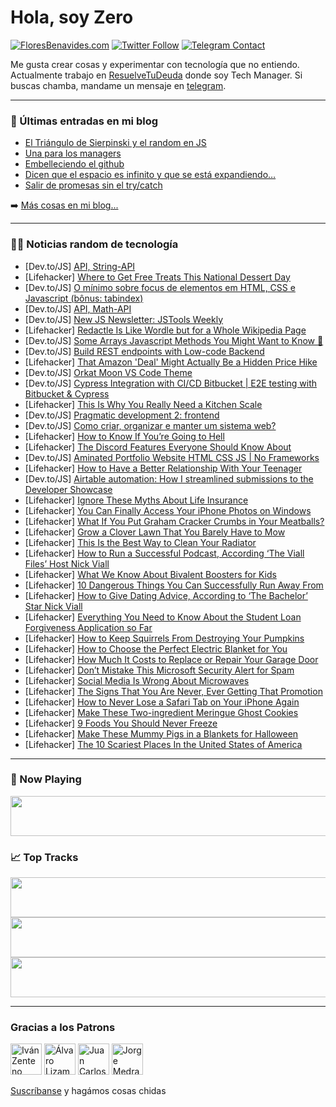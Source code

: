 # Hola, soy Zero

[![FloresBenavides.com](https://img.shields.io/website?down_message=oops&label=MiBlog&style=for-the-badge&up_message=online&url=https%3A%2F%2Ffloresbenavides.com)](https://floresbenavides.com) [![Twitter Follow](https://img.shields.io/twitter/follow/ZeroDragon?color=%231DA1F2&label=Follow&logo=twitter&logoColor=ffffff&style=for-the-badge)](https://twitter.com/zerodragon) [![Telegram Contact](https://img.shields.io/badge/escr%C3%ADbeme-ZeroDragon-%2326A5E4?style=for-the-badge&logo=telegram)](https://t.me/zerodragon)

Me gusta crear cosas y experimentar con tecnología que no entiendo.
Actualmente trabajo en [ResuelveTuDeuda](http://github.com/resuelve) donde soy Tech Manager.
Si buscas chamba, mandame un mensaje en [telegram](https://t.me/zerodragon).

---

### 📕 Últimas entradas en mi blog
<!-- BLOG-POST-LIST:START -->
- [El Triángulo de Sierpinski y el random en JS](https://floresbenavides.com/el-triangulo-de-sierpinski-y-el-random-en-js/)
- [Una para los managers](https://floresbenavides.com/una-para-los-managers/)
- [Embelleciendo el github](https://floresbenavides.com/embelleciendo-el-github/)
- [Dicen que el espacio es infinito y que se está expandiendo…](https://floresbenavides.com/dicen-que-el-espacio-es-infinito-y-que-se-esta-expandiendo/)
- [Salir de promesas sin el try/catch](https://floresbenavides.com/salir-de-promesas-sin-el-try-catch/)
<!-- BLOG-POST-LIST:END -->

➡️ [Más cosas en mi blog...](https://floresbenavides.com)

---

### 👨‍💻 Noticias random de tecnología
<!-- TECH-POSTS:START -->
- [Dev.to/JS] [API, String-API](https://dev.to/nessi_k/api-string-api-1ln5)
- [Lifehacker] [Where to Get Free Treats This National Dessert Day](https://lifehacker.com/where-to-get-free-treats-this-national-dessert-day-1849653423)
- [Dev.to/JS] [O mínimo sobre focus de elementos em HTML, CSS e Javascript &lpar;bônus: tabindex&rpar;](https://dev.to/demenezes/o-minimo-sobre-focus-de-elementos-em-html-css-e-javascript-bonus-tabindex-4e29)
- [Dev.to/JS] [API, Math-API](https://dev.to/nessi_k/api-math-api-5399)
- [Dev.to/JS] [New JS Newsletter: JSTools Weekly](https://dev.to/jstoolsweekly/new-js-newsletter-jstools-weekly-4cp8)
- [Lifehacker] [Redactle Is Like Wordle but for a Whole Wikipedia Page](https://lifehacker.com/redactle-is-like-wordle-but-for-a-whole-wikipedia-page-1849648942)
- [Dev.to/JS] [Some Arrays Javascript Methods You Might Want to Know 🚀](https://dev.to/renancferro/some-arrays-javascript-methods-you-might-want-to-know-5c0j)
- [Dev.to/JS] [Build REST endpoints with Low-code Backend](https://dev.to/nucleoid/build-rest-endpoints-with-low-code-backend-1fd7)
- [Lifehacker] [That Amazon &#39;Deal&#39; Might Actually Be a Hidden Price Hike](https://lifehacker.com/that-amazon-deal-might-actually-be-a-hidden-price-hike-1849649849)
- [Dev.to/JS] [Orkat Moon VS Code Theme](https://dev.to/amalprasad0/orkat-moon-vs-code-theme-1k40)
- [Dev.to/JS] [Cypress Integration with CI/CD Bitbucket | E2E testing with Bitbucket &amp; Cypress](https://dev.to/kailashpathak7/cypress-integration-with-cicd-bitbucket-e2e-testing-with-bitbucket-cypress-5hhh)
- [Lifehacker] [This Is Why You Really Need a Kitchen Scale](https://lifehacker.com/this-is-why-you-really-need-a-kitchen-scale-1849653172)
- [Dev.to/JS] [Pragmatic development 2: frontend](https://dev.to/vladimir_mvs/pragmatic-development-2-frontend-1m79)
- [Dev.to/JS] [Como criar, organizar e manter um sistema web?](https://dev.to/manoeljosefneto/como-criar-organizar-e-manter-um-sistema-web-4mb)
- [Lifehacker] [How to Know If You’re Going to Hell](https://lifehacker.com/how-to-know-if-you-re-going-to-hell-1849651490)
- [Lifehacker] [The Discord Features Everyone Should Know About](https://lifehacker.com/the-discord-features-everyone-should-know-about-1849651815)
- [Dev.to/JS] [Aminated Portfolio Website HTML CSS JS | No Frameworks](https://dev.to/codewithsadee/aminated-portfolio-website-html-css-js-no-frameworks-2k0m)
- [Lifehacker] [How to Have a Better Relationship With Your Teenager](https://lifehacker.com/how-to-have-a-better-relationship-with-your-teenager-1849651294)
- [Dev.to/JS] [Airtable automation: How I streamlined submissions to the Developer Showcase](https://dev.to/contentful/airtable-automation-how-i-streamlined-submissions-to-the-developer-showcase-d40)
- [Lifehacker] [Ignore These Myths About Life Insurance](https://lifehacker.com/ignore-these-myths-about-life-insurance-1849650266)
- [Lifehacker] [You Can Finally Access Your iPhone Photos on Windows](https://lifehacker.com/you-can-finally-access-your-iphone-photos-on-windows-1849649496)
- [Lifehacker] [What If You Put Graham Cracker Crumbs in Your Meatballs?](https://lifehacker.com/what-if-you-put-graham-cracker-crumbs-in-your-meatballs-1849649890)
- [Lifehacker] [Grow a Clover Lawn That You Barely Have to Mow](https://lifehacker.com/grow-a-clover-lawn-that-you-barely-have-to-mow-1849647474)
- [Lifehacker] [This Is the Best Way to Clean Your Radiator](https://lifehacker.com/this-is-the-best-way-to-clean-your-radiator-1849648090)
- [Lifehacker] [How to Run a Successful Podcast, According ‘The Viall Files’ Host Nick Viall](https://lifehacker.com/how-to-run-a-successful-podcast-according-the-viall-f-1849649248)
- [Lifehacker] [What We Know About Bivalent Boosters for Kids](https://lifehacker.com/what-we-know-about-bivalent-boosters-for-kids-1849649427)
- [Lifehacker] [10 Dangerous Things You Can Successfully Run Away From](https://lifehacker.com/10-dangerous-things-you-can-successfully-run-away-from-1849649056)
- [Lifehacker] [How to Give Dating Advice, According to ‘The Bachelor’ Star Nick Viall](https://lifehacker.com/how-to-give-dating-advice-according-to-the-bachelor-1849649157)
- [Lifehacker] [Everything You Need to Know About the Student Loan Forgiveness Application so Far](https://lifehacker.com/everything-you-need-to-know-about-the-student-loan-forg-1849648709)
- [Lifehacker] [How to Keep Squirrels From Destroying Your Pumpkins](https://lifehacker.com/how-to-keep-squirrels-from-destroying-your-pumpkins-1849644213)
- [Lifehacker] [How to Choose the Perfect Electric Blanket for You](https://lifehacker.com/how-to-choose-the-perfect-electric-blanket-for-you-1849648194)
- [Lifehacker] [How Much It Costs to Replace or Repair Your Garage Door](https://lifehacker.com/how-much-it-costs-to-replace-or-repair-your-garage-door-1849646280)
- [Lifehacker] [Don’t Mistake This Microsoft Security Alert for Spam](https://lifehacker.com/don-t-mistake-this-microsoft-security-alert-for-spam-1849647846)
- [Lifehacker] [Social Media Is Wrong About Microwaves](https://lifehacker.com/social-media-is-wrong-about-microwaves-1849648107)
- [Lifehacker] [The Signs That You Are Never, Ever Getting That Promotion](https://lifehacker.com/the-signs-that-you-are-never-ever-getting-that-promoti-1849646277)
- [Lifehacker] [How to Never Lose a Safari Tab on Your iPhone Again](https://lifehacker.com/how-to-never-lose-a-safari-tab-on-your-iphone-again-1849646583)
- [Lifehacker] [Make These Two-ingredient Meringue Ghost Cookies](https://lifehacker.com/make-these-two-ingredient-meringue-ghost-cookies-1849643942)
- [Lifehacker] [9 Foods You Should Never Freeze](https://lifehacker.com/9-foods-you-should-never-freeze-1849645317)
- [Lifehacker] [Make These Mummy Pigs in a Blankets for Halloween](https://lifehacker.com/make-these-mummy-pigs-in-a-blankets-for-halloween-1849645327)
- [Lifehacker] [The 10 Scariest Places In the United States of America](https://lifehacker.com/the-10-scariest-places-in-the-united-states-of-america-1849646316)<!-- TECH-POSTS:END -->

---

### 🎵 Now Playing
<a href="https://spotify-now-playing-dun.vercel.app/now-playing?open"><img src="https://spotify-now-playing-dun.vercel.app/now-playing" width="540" height="64"></a>

### 📈 Top Tracks
<a href="https://spotify-now-playing-dun.vercel.app/top-tracks?i=1&open"><img src="https://spotify-now-playing-dun.vercel.app/top-tracks?i=1" width="540" height="64"></a>
<a href="https://spotify-now-playing-dun.vercel.app/top-tracks?i=2&open"><img src="https://spotify-now-playing-dun.vercel.app/top-tracks?i=2" width="540" height="64"></a>
<a href="https://spotify-now-playing-dun.vercel.app/top-tracks?i=3&open"><img src="https://spotify-now-playing-dun.vercel.app/top-tracks?i=3" width="540" height="64"></a>

---

### Gracias a los Patrons
[<img src="https://avatars.githubusercontent.com/u/243380?v=4" alt="Iván Zenteno" width="50px">](https://github.com/k001) [<img src="https://avatars.githubusercontent.com/u/19955639?v=4" alt="Álvaro Lizama" width="50px">](https://github.com/alvarolizama) [<img src="https://avatars.githubusercontent.com/u/2718753?v=4" alt="Juan Carlos Ruiz" width="50px">](https://github.com/JuanCrg90) [<img src="https://avatars.githubusercontent.com/u/37025?v=4" alt="Jorge Medrano" width="50px">](https://github.com/h1pp1e) 

[Suscríbanse](https://www.patreon.com/zerodragon) y hagámos cosas chidas
